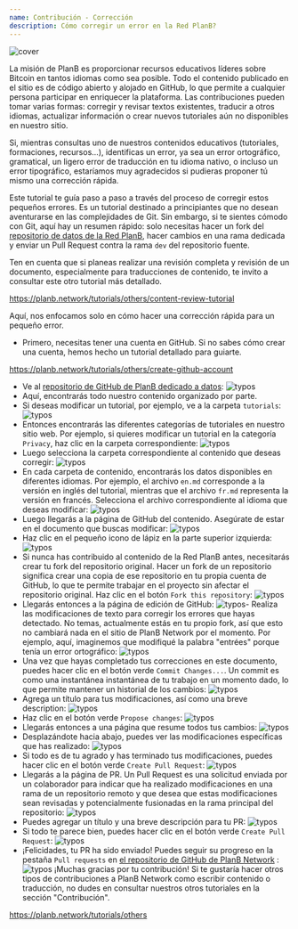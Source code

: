 ```yaml
---
name: Contribución - Corrección
description: Cómo corregir un error en la Red PlanB?
---
```

![cover](assets/cover.webp)

La misión de PlanB es proporcionar recursos educativos líderes sobre Bitcoin en tantos idiomas como sea posible. Todo el contenido publicado en el sitio es de código abierto y alojado en GitHub, lo que permite a cualquier persona participar en enriquecer la plataforma. Las contribuciones pueden tomar varias formas: corregir y revisar textos existentes, traducir a otros idiomas, actualizar información o crear nuevos tutoriales aún no disponibles en nuestro sitio.

Si, mientras consultas uno de nuestros contenidos educativos (tutoriales, formaciones, recursos...), identificas un error, ya sea un error ortográfico, gramatical, un ligero error de traducción en tu idioma nativo, o incluso un error tipográfico, estaríamos muy agradecidos si pudieras proponer tú mismo una corrección rápida.

Este tutorial te guía paso a paso a través del proceso de corregir estos pequeños errores. Es un tutorial destinado a principiantes que no desean aventurarse en las complejidades de Git. Sin embargo, si te sientes cómodo con Git, aquí hay un resumen rápido: solo necesitas hacer un fork del [repositorio de datos de la Red PlanB](https://github.com/PlanB-Network/bitcoin-educational-content), hacer cambios en una rama dedicada y enviar un Pull Request contra la rama `dev` del repositorio fuente.

Ten en cuenta que si planeas realizar una revisión completa y revisión de un documento, especialmente para traducciones de contenido, te invito a consultar este otro tutorial más detallado.

https://planb.network/tutorials/others/content-review-tutorial

 Aquí, nos enfocamos solo en cómo hacer una corrección rápida para un pequeño error.

- Primero, necesitas tener una cuenta en GitHub. Si no sabes cómo crear una cuenta, hemos hecho un tutorial detallado para guiarte.

https://planb.network/tutorials/others/create-github-account


- Ve al [repositorio de GitHub de PlanB dedicado a datos](https://github.com/PlanB-Network/bitcoin-educational-content):
![typos](assets/01.webp)
- Aquí, encontrarás todo nuestro contenido organizado por parte.
- Si deseas modificar un tutorial, por ejemplo, ve a la carpeta `tutorials`:
![typos](assets/02.webp)
- Entonces encontrarás las diferentes categorías de tutoriales en nuestro sitio web. Por ejemplo, si quieres modificar un tutorial en la categoría `Privacy`, haz clic en la carpeta correspondiente:
![typos](assets/03.webp)
- Luego selecciona la carpeta correspondiente al contenido que deseas corregir:
![typos](assets/04.webp)
- En cada carpeta de contenido, encontrarás los datos disponibles en diferentes idiomas. Por ejemplo, el archivo `en.md` corresponde a la versión en inglés del tutorial, mientras que el archivo `fr.md` representa la versión en francés. Selecciona el archivo correspondiente al idioma que deseas modificar: ![typos](assets/05.webp)
- Luego llegarás a la página de GitHub del contenido. Asegúrate de estar en el documento que buscas modificar: ![typos](assets/06.webp)
- Haz clic en el pequeño icono de lápiz en la parte superior izquierda: ![typos](assets/07.webp)
- Si nunca has contribuido al contenido de la Red PlanB antes, necesitarás crear tu fork del repositorio original. Hacer un fork de un repositorio significa crear una copia de ese repositorio en tu propia cuenta de GitHub, lo que te permite trabajar en el proyecto sin afectar el repositorio original. Haz clic en el botón `Fork this repository`: ![typos](assets/08.webp)
- Llegarás entonces a la página de edición de GitHub: ![typos](assets/09.webp)- Realiza las modificaciones de texto para corregir los errores que hayas detectado. No temas, actualmente estás en tu propio fork, así que esto no cambiará nada en el sitio de PlanB Network por el momento. Por ejemplo, aquí, imaginemos que modifiqué la palabra "entrées" porque tenía un error ortográfico: ![typos](assets/10.webp)
- Una vez que hayas completado tus correcciones en este documento, puedes hacer clic en el botón verde `Commit Changes...`. Un commit es como una instantánea instantánea de tu trabajo en un momento dado, lo que permite mantener un historial de los cambios: ![typos](assets/11.webp)
- Agrega un título para tus modificaciones, así como una breve description: ![typos](assets/12.webp)
- Haz clic en el botón verde `Propose changes`: ![typos](assets/13.webp)
- Llegarás entonces a una página que resume todos tus cambios: ![typos](assets/14.webp)
- Desplazándote hacia abajo, puedes ver las modificaciones específicas que has realizado: ![typos](assets/15.webp)
- Si todo es de tu agrado y has terminado tus modificaciones, puedes hacer clic en el botón verde `Create Pull Request`: ![typos](assets/16.webp)
- Llegarás a la página de PR. Un Pull Request es una solicitud enviada por un colaborador para indicar que ha realizado modificaciones en una rama de un repositorio remoto y que desea que estas modificaciones sean revisadas y potencialmente fusionadas en la rama principal del repositorio: ![typos](assets/17.webp)
- Puedes agregar un título y una breve descripción para tu PR: ![typos](assets/18.webp)
- Si todo te parece bien, puedes hacer clic en el botón verde `Create Pull Request`: ![typos](assets/19.webp)
- ¡Felicidades, tu PR ha sido enviado! Puedes seguir su progreso en la pestaña `Pull requests` en [el repositorio de GitHub de PlanB Network](https://github.com/PlanB-Network/bitcoin-educational-content/pulls) :![typos](assets/20.webp)
¡Muchas gracias por tu contribución! Si te gustaría hacer otros tipos de contribuciones a PlanB Network como escribir contenido o traducción, no dudes en consultar nuestros otros tutoriales en la sección "Contribución".

https://planb.network/tutorials/others


